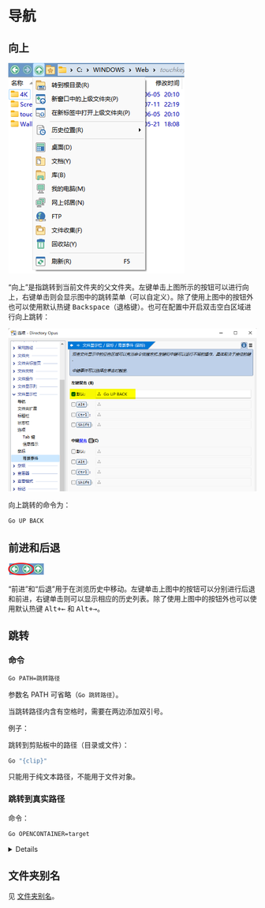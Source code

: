 # 导航
## 向上
![](images/README/向上.png)

“向上”是指跳转到当前文件夹的父文件夹。左键单击上图所示的按钮可以进行向上，右键单击则会显示图中的跳转菜单（可以自定义）。除了使用上图中的按钮外也可以使用默认热键 <kbd>Backspace</kbd>（退格键）。<!-- TODO -->也可在配置中开启双击空白区域进行向上跳转：

![](../查看/列表/images/README/背景事件-双击向上.png)

向上跳转的命令为：
```cmd
Go UP BACK
```

## 前进和后退
![](images/README/前进和后退.png)

“前进”和“后退”用于在浏览历史中移动。左键单击上图中的按钮可以分别进行后退和前进，右键单击则可以显示相应的历史列表。除了使用上图中的按钮外也可以使用默认热键 <kbd><kbd>Alt</kbd>+<kbd>←</kbd></kbd> 和 <kbd><kbd>Alt</kbd>+<kbd>→</kbd></kbd>。

## 跳转
### 命令
```cmd
Go PATH=跳转路径
```
参数名 PATH 可省略（`Go 跳转路径`）。

当跳转路径内含有空格时，需要在两边添加双引号。

例子：

跳转到剪贴板中的路径（目录或文件）：
```cmd
Go "{clip}"
```
只能用于纯文本路径，不能用于文件对象。

### 跳转到真实路径
命令：
```cmd
Go OPENCONTAINER=target
```

<details>

- OPENCONTAINER：文件集合、库、平面视图
  ```cmd
  Go OPENCONTAINER
  ```
- OPENCONTAINER：文件集合、库、平面视图、快捷方式、符号链接、junction
  ```cmd
  Go OPENCONTAINER=target
  ```
- {filepath}

  ```cmd
  @set a={filepath}
  Go {$a}
  ```
  如果不将 `{filepath}` 设置到变量，路径就不会被展开为真实路径。

  另一种展开方法是：
  ```cmd
  dopusrt.exe /open {filepath}
  ```
- 打开文件所在的位置

  ```cmd
  ContextMenu VERB="opencontaining" LOOKUP
  ```
  只能在新窗口打开。
</details>

## 文件夹别名
见 [文件夹别名](../导航/别名.md)。